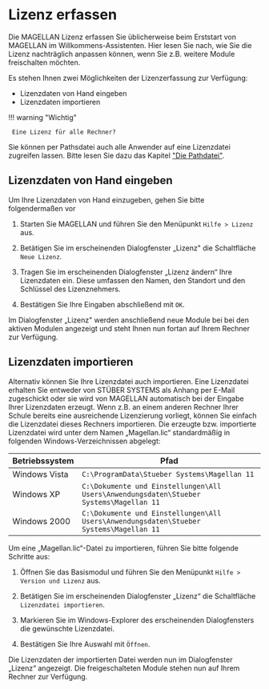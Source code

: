 # Lizenz erfassen

Die MAGELLAN Lizenz erfassen Sie üblicherweise beim Erststart von MAGELLAN im Willkommens-Assistenten. Hier lesen Sie nach, wie Sie die Lizenz nachträglich anpassen können, wenn Sie z.B. weitere Module freischalten möchten.

Es stehen Ihnen zwei Möglichkeiten der Lizenzerfassung zur Verfügung:

* Lizenzdaten von Hand eingeben
* Lizenzdaten importieren

 !!! warning "Wichtig"
 
     Eine Lizenz für alle Rechner?
Sie können per Pathsdatei auch alle Anwender auf eine Lizenzdatei zugreifen lassen. Bitte lesen Sie dazu das Kapitel ["Die Pathdatei"](https://doc.magellan.stueber.de/schulverwaltung/installation/die-pathsdatei/).

## Lizenzdaten von Hand eingeben

Um Ihre Lizenzdaten von Hand einzugeben, gehen Sie bitte folgendermaßen vor

1. Starten Sie MAGELLAN und führen Sie den Menüpunkt ```Hilfe > Lizenz``` aus.

2. Betätigen Sie im erscheinenden Dialogfenster „Lizenz" die Schaltfläche ```Neue Lizenz```.

3. Tragen Sie im erscheinenden Dialogfenster „Lizenz ändern“ Ihre Lizenzdaten ein. Diese umfassen den    Namen, den Standort und den Schlüssel des Lizenznehmers.

4. Bestätigen Sie Ihre Eingaben abschließend mit ```OK```.

Im Dialogfenster „Lizenz" werden anschließend neue Module bei bei den aktiven Modulen angezeigt und steht Ihnen nun fortan auf Ihrem Rechner zur Verfügung.

## Lizenzdaten importieren

Alternativ können Sie Ihre Lizenzdatei auch importieren. Eine Lizenzdatei erhalten Sie entweder von STÜBER SYSTEMS als Anhang per E-Mail zugeschickt oder sie wird von MAGELLAN automatisch bei der Eingabe Ihrer Lizenzdaten erzeugt. Wenn z.B. an einem anderen Rechner Ihrer Schule bereits eine ausreichende Lizenzierung vorliegt, können Sie einfach die Lizenzdatei dieses Rechners importieren. Die erzeugte bzw. importierte Lizenzdatei wird unter dem Namen „Magellan.lic“ standardmäßig in folgenden Windows-Verzeichnissen abgelegt:

Betriebssystem | Pfad
-------------- | ----
Windows Vista  | `C:\ProgramData\Stueber Systems\Magellan 11`
Windows XP     | `C:\Dokumente und Einstellungen\All Users\Anwendungsdaten\Stueber Systems\Magellan 11`
Windows 2000   | `C:\Dokumente und Einstellungen\All Users\Anwendungsdaten\Stueber Systems\Magellan 11` 

Um eine „Magellan.lic“-Datei zu importieren, führen Sie bitte folgende Schritte aus:

1. Öffnen Sie das Basismodul und führen Sie den Menüpunkt ```Hilfe > Version und Lizenz``` aus.

2. Betätigen Sie im erscheinenden Dialogfenster „Lizenz“ die Schaltfläche ```Lizenzdatei importieren```.

3. Markieren Sie im Windows-Explorer des erscheinenden Dialogfensters die gewünschte Lizenzdatei.

4. Bestätigen Sie Ihre Auswahl mit ```Öffnen```.

Die Lizenzdaten der importierten Datei werden nun im Dialogfenster „Lizenz“ angezeigt. Die freigeschalteten Module stehen nun auf Ihrem Rechner zur Verfügung.
